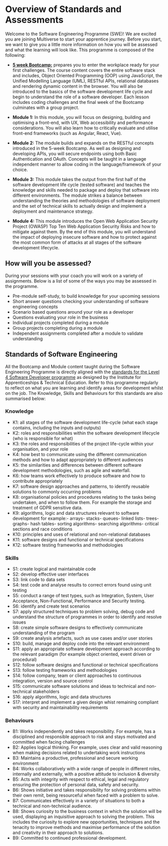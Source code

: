 # Overview of Standards and Assessments 

Welcome to the Software Engineering Programme (SWE)! We are excited you are joining Multiverse to start your apprentice journey. Before you start, we want to give you a little more information on how you will be assessed and what the learning will look like. This programme is composed of the following: 

* [__5 week Bootcamp:__](/curriculum/Bootcamp/index.html) prepares you to enter the workplace ready for your first challenges. The course content covers the entire software stack and includes, Object Oriented Programming (OOP) using JavaScript, the Unified Modelling Language (UML), RESTful APIs, relational databases and rendering dynamic content in the browser. You will also be introduced to the basics of the software development life cycle and begin to understand the role of a software developer. Each lesson includes coding challenges and the final week of the Bootcamp culminates with a group project.

* __Module 1:__ In this module, you will focus on designing, building and optimising a front-end, with UX, Web accessibility and performance considerations. You will also learn how to critically evaluate and utilise front-end frameworks (such as Angular, React, Vue).

* __Module 2:__ The module builds and expands on the RESTful concepts introduced in the 5-week Bootcamp. As well as designing and developing APIs, you will secure endpoints using both Basic Authentication and OAuth. Concepts will be taught in a language independent manner to allow coding in the language/framework of your choice.  

* __Module 3:__ This module takes the output from the first half of the software development life cycle (tested software) and teaches the knowledge and skills needed to package and deploy that software into different environments. The module strikes a balance between understanding the theories and methodologies of software deployment and the set of technical skills to actually design and implement a deployment and maintenance strategy.

* __Module 4:__ This module introduces the Open Web Application Security Project (OWASP) Top Ten Web Application Security Risks and how to mitigate against them. By the end of this module, you will understand the impact of deploying insecure software and how to protect against the most common form of attacks at all stages of the software development lifecycle.

## How will you be assessed?

During your sessions with your coach you will work on a variety of assignments. Below is a list of some of the ways you may be assessed in the programme.  

* Pre-module self-study, to build knowledge for your upcoming sessions
* Short answer questions checking your understanding of software engineering concepts 
* Scenario based questions around your role as a developer 
* Questions evaluating your role in the business 
* Individual projects completed during a module 
* Group projects completing during a module 
* Independent assignments completed after a module to validate understanding

## Standards of Software Engineering

All the Bootcamp and Module content taught during the Software Engineering Programme is directly aligned with the [standards for the Level 4 Software Developer programme](https://www.instituteforapprenticeships.org/apprenticeship-standards/software-developer-v1-1) as designed by the Institute for Apprenticeships & Technical Education. Refer to this programme regularly to reflect on what you are learning and identify areas for development whilst on the job. The Knowledge, Skills and Behaviours for this standards are also summarised below: 

### Knowledge
* K1: all stages of the software development life-cycle (what each stage contains, including the inputs and outputs)
* K2: roles and responsibilities within the software development lifecycle (who is responsible for what)
* K3: the roles and responsibilities of the project life-cycle within your organisation, and your role
* K4: how best to communicate using the different communication methods and how to adapt appropriately to different audiences
* K5: the similarities and differences between different software development methodologies, such as agile and waterfall.
* K6: how teams work effectively to produce software and how to contribute appropriately
* K7: software design approaches and patterns, to identify reusable solutions to commonly occurring problems
* K8: organisational policies and procedures relating to the tasks being undertaken, and when to follow them. For example the storage and treatment of GDPR sensitive data.
* K9: algorithms, logic and data structures relevant to software development for example:- arrays- stacks- queues- linked lists- trees- graphs- hash tables- sorting algorithms- searching algorithms- critical sections and race conditions
* K10: principles and uses of relational and non-relational databases
* K11: software designs and functional or technical specifications
* K12: software testing frameworks and methodologies

### Skills
* S1: create logical and maintainable code
* S2: develop effective user interfaces
* S3: link code to data sets
* S4: test code and analyse results to correct errors found using unit testing
* S5: conduct a range of test types, such as Integration, System, User Acceptance, Non-Functional, Performance and Security testing.
* S6: identify and create test scenarios
* S7: apply structured techniques to problem solving, debug code and understand the structure of programmes in order to identify and resolve issues
* S8: create simple software designs to effectively communicate understanding of the program
* S9: create analysis artefacts, such as use cases and/or user stories
* S10: build, manage and deploy code into the relevant environment
* S11: apply an appropriate software development approach according to the relevant paradigm (for example object oriented, event driven or procedural)
* S12: follow software designs and functional or technical specifications
* S13: follow testing frameworks and methodologies
* S14: follow company, team or client approaches to continuous integration, version and source control
* S15: communicate software solutions and ideas to technical and non-technical stakeholders
* S16: apply algorithms, logic and data structures
* S17: interpret and implement a given design whist remaining compliant with security and maintainability requirements

### Behaviours
* B1: Works independently and takes responsibility. For example, has a disciplined and responsible approach to risk and stays motivated and committed when facing challenges
* B2: Applies logical thinking. For example, uses clear and valid reasoning when making decisions related to undertaking work instructions
* B3: Maintains a productive, professional and secure working environment
* B4: Works collaboratively with a wide range of people in different roles, internally and externally, with a positive attitude to inclusion & diversity
* B5: Acts with integrity with respect to ethical, legal and regulatory ensuring the protection of personal data, safety and security.
* B6: Shows initiative and takes responsibility for solving problems within their own remit, being resourceful when faced with a problem to solve.
* B7: Communicates effectively in a variety of situations to both a technical and non-technical audience.
* B8: Shows curiosity to the business context in which the solution will be used, displaying an inquisitive approach to solving the problem. This includes the curiosity to explore new opportunities, techniques and the tenacity to improve methods and maximise performance of the solution and creativity in their approach to solutions.
* B9: Committed to continued professional development.